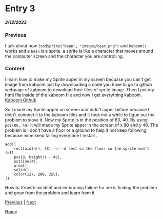 # Entry 3
##### 2/12/2023

### Previous
I talk about how `loadSprite("bean", "images/bean.png")` and `kaboom()` works and a `bean` is a sprite. a sprite is like a character that moves around the computer screen and the character you are controlling.
### Content
I learn how to make my Sprite apper in my screen becuase you can't get image from kaboom just by downloading a code you have to go to github webpage of kaboom to download their files of sprite image. Then I put my html file inside of the kaboom file and now I get everything kaboom.
[Kaboom Github](https://github.com/replit/kaboom)

So I made my Sprite apper on screen and didn't apper before because I didn't connect it to the kaboom files and it took me a while to figue out the problem to slove it. Now my Sprite is in the position of 80, 40. By using `pos(80, 40)` it will made my Sprite apper in the screen of x 80 and y 40. The problem is I don't have a floor or a ground to help it not keep following because mine keep falling everytime I restart.
```JS
add([
    rect(width(), 48), <---A rect on the floor so the sprite won't fall.
    pos(0, height() - 48),
    outline(4),
    area(),
    solid(),
    color(127, 200, 255),
])
```
How to Growth mindset and embracing failure for me is finding the problem and grow from the problem and learn from it.




[Previous](entry02.md) | [Next](entry04.md)

[Home](../README.md)